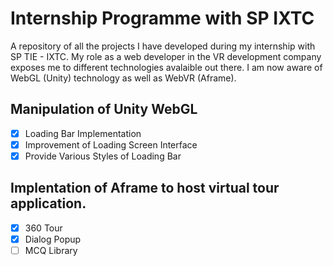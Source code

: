 # Internship Programme with SP IXTC

A repository of all the projects I have developed during my internship with SP TIE - IXTC. My role as a web developer in the VR development company exposes me to different technologies avalaible out there. I am now aware of WebGL (Unity) technology as well as WebVR (Aframe).

## Manipulation of Unity WebGL
- [x] Loading Bar Implementation
- [x] Improvement of Loading Screen Interface
- [x] Provide Various Styles of Loading Bar

## Implentation of Aframe to host virtual tour application. 
- [x] 360 Tour
- [x] Dialog Popup
- [ ] MCQ Library
